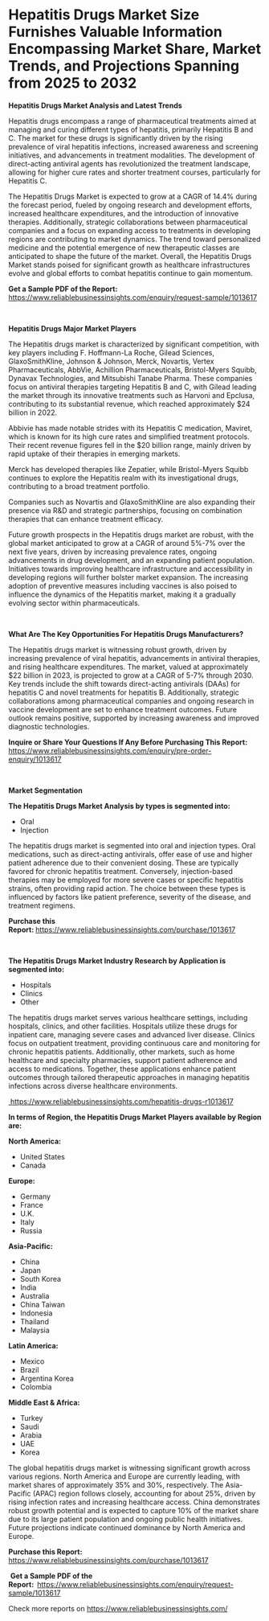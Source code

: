 <p><h1>Hepatitis Drugs Market Size Furnishes Valuable Information Encompassing Market Share, Market Trends, and Projections Spanning from 2025 to 2032</h1></p><p><strong>Hepatitis Drugs Market Analysis and Latest Trends</strong></p>
<p><p>Hepatitis drugs encompass a range of pharmaceutical treatments aimed at managing and curing different types of hepatitis, primarily Hepatitis B and C. The market for these drugs is significantly driven by the rising prevalence of viral hepatitis infections, increased awareness and screening initiatives, and advancements in treatment modalities. The development of direct-acting antiviral agents has revolutionized the treatment landscape, allowing for higher cure rates and shorter treatment courses, particularly for Hepatitis C.</p><p>The Hepatitis Drugs Market is expected to grow at a CAGR of 14.4% during the forecast period, fueled by ongoing research and development efforts, increased healthcare expenditures, and the introduction of innovative therapies. Additionally, strategic collaborations between pharmaceutical companies and a focus on expanding access to treatments in developing regions are contributing to market dynamics. The trend toward personalized medicine and the potential emergence of new therapeutic classes are anticipated to shape the future of the market. Overall, the Hepatitis Drugs Market stands poised for significant growth as healthcare infrastructures evolve and global efforts to combat hepatitis continue to gain momentum.</p></p>
<p><strong>Get a Sample PDF of the Report:&nbsp;</strong> <a href="https://www.reliablebusinessinsights.com/enquiry/request-sample/1013617?utm_campaign=2319&utm_medium=2&utm_source=Github&utm_content=ia&utm_term=08032025&utm_id=hepatitis-drugs">https://www.reliablebusinessinsights.com/enquiry/request-sample/1013617</a></p>
<p>&nbsp;</p>
<p><strong>Hepatitis Drugs Major Market Players</strong></p>
<p><p>The Hepatitis drugs market is characterized by significant competition, with key players including F. Hoffmann-La Roche, Gilead Sciences, GlaxoSmithKline, Johnson & Johnson, Merck, Novartis, Vertex Pharmaceuticals, AbbVie, Achillion Pharmaceuticals, Bristol-Myers Squibb, Dynavax Technologies, and Mitsubishi Tanabe Pharma. These companies focus on antiviral therapies targeting Hepatitis B and C, with Gilead leading the market through its innovative treatments such as Harvoni and Epclusa, contributing to its substantial revenue, which reached approximately $24 billion in 2022.</p><p>Abbivie has made notable strides with its Hepatitis C medication, Maviret, which is known for its high cure rates and simplified treatment protocols. Their recent revenue figures fell in the $20 billion range, mainly driven by rapid uptake of their therapies in emerging markets. </p><p>Merck has developed therapies like Zepatier, while Bristol-Myers Squibb continues to explore the Hepatitis realm with its investigational drugs, contributing to a broad treatment portfolio. </p><p>Companies such as Novartis and GlaxoSmithKline are also expanding their presence via R&D and strategic partnerships, focusing on combination therapies that can enhance treatment efficacy. </p><p>Future growth prospects in the Hepatitis drugs market are robust, with the global market anticipated to grow at a CAGR of around 5%-7% over the next five years, driven by increasing prevalence rates, ongoing advancements in drug development, and an expanding patient population. Initiatives towards improving healthcare infrastructure and accessibility in developing regions will further bolster market expansion. The increasing adoption of preventive measures including vaccines is also poised to influence the dynamics of the Hepatitis market, making it a gradually evolving sector within pharmaceuticals.</p></p>
<p>&nbsp;</p>
<p><strong>What Are The Key Opportunities For Hepatitis Drugs Manufacturers?</strong></p>
<p><p>The Hepatitis drugs market is witnessing robust growth, driven by increasing prevalence of viral hepatitis, advancements in antiviral therapies, and rising healthcare expenditures. The market, valued at approximately $22 billion in 2023, is projected to grow at a CAGR of 5-7% through 2030. Key trends include the shift towards direct-acting antivirals (DAAs) for hepatitis C and novel treatments for hepatitis B. Additionally, strategic collaborations among pharmaceutical companies and ongoing research in vaccine development are set to enhance treatment outcomes. Future outlook remains positive, supported by increasing awareness and improved diagnostic technologies.</p></p>
<p><strong>Inquire or Share Your Questions If Any Before Purchasing This Report:</strong> <a href="https://www.reliablebusinessinsights.com/enquiry/pre-order-enquiry/1013617?utm_campaign=2319&utm_medium=2&utm_source=Github&utm_content=ia&utm_term=08032025&utm_id=hepatitis-drugs">https://www.reliablebusinessinsights.com/enquiry/pre-order-enquiry/1013617</a></p>
<p>&nbsp;</p>
<p><strong>Market Segmentation</strong></p>
<p><strong>The Hepatitis Drugs Market Analysis by types is segmented into:</strong></p>
<p><ul><li>Oral</li><li>Injection</li></ul></p>
<p><p>The hepatitis drugs market is segmented into oral and injection types. Oral medications, such as direct-acting antivirals, offer ease of use and higher patient adherence due to their convenient dosing. These are typically favored for chronic hepatitis treatment. Conversely, injection-based therapies may be employed for more severe cases or specific hepatitis strains, often providing rapid action. The choice between these types is influenced by factors like patient preference, severity of the disease, and treatment regimens.</p></p>
<p><strong>Purchase this Report:&nbsp;</strong><a href="https://www.reliablebusinessinsights.com/purchase/1013617?utm_campaign=2319&utm_medium=2&utm_source=Github&utm_content=ia&utm_term=08032025&utm_id=hepatitis-drugs">https://www.reliablebusinessinsights.com/purchase/1013617</a></p>
<p>&nbsp;</p>
<p><strong>The Hepatitis Drugs Market Industry Research by Application is segmented into:</strong></p>
<p><ul><li>Hospitals</li><li>Clinics</li><li>Other</li></ul></p>
<p><p>The hepatitis drugs market serves various healthcare settings, including hospitals, clinics, and other facilities. Hospitals utilize these drugs for inpatient care, managing severe cases and advanced liver disease. Clinics focus on outpatient treatment, providing continuous care and monitoring for chronic hepatitis patients. Additionally, other markets, such as home healthcare and specialty pharmacies, support patient adherence and access to medications. Together, these applications enhance patient outcomes through tailored therapeutic approaches in managing hepatitis infections across diverse healthcare environments.</p></p>
<p><a href="https://www.reliablebusinessinsights.com/hepatitis-drugs-r1013617?utm_campaign=2319&utm_medium=2&utm_source=Github&utm_content=ia&utm_term=08032025&utm_id=hepatitis-drugs">&nbsp;https://www.reliablebusinessinsights.com/hepatitis-drugs-r1013617</a></p>
<p><strong>In terms of Region, the Hepatitis Drugs Market Players available by Region are:</strong></p>
<p>
    <p> <strong> North America: </strong>
        <ul>
            <li>United States</li>
            <li>Canada</li>
        </ul>
        </p> 
    <p> <strong> Europe: </strong>
        <ul>
            <li>Germany</li>
            <li>France</li>
            <li>U.K.</li>
            <li>Italy</li>
            <li>Russia</li>
        </ul>
        </p> 
    <p> <strong> Asia-Pacific: </strong>
        <ul>
            <li>China</li>
            <li>Japan</li>
            <li>South Korea</li>
            <li>India</li>
            <li>Australia</li>
            <li>China Taiwan</li>
            <li>Indonesia</li>
            <li>Thailand</li>
            <li>Malaysia</li>
        </ul>
        </p> 
    <p> <strong> Latin America: </strong>
        <ul>
            <li>Mexico</li>
            <li>Brazil</li>
            <li>Argentina Korea</li>
            <li>Colombia</li>
        </ul>
        </p> 
    <p> <strong> Middle East & Africa: </strong>
        <ul>
            <li>Turkey</li>
            <li>Saudi</li>
            <li>Arabia</li>
            <li>UAE</li>
            <li>Korea</li>
        </ul>
    </p>
    </p>
<p><p>The global hepatitis drugs market is witnessing significant growth across various regions. North America and Europe are currently leading, with market shares of approximately 35% and 30%, respectively. The Asia-Pacific (APAC) region follows closely, accounting for about 25%, driven by rising infection rates and increasing healthcare access. China demonstrates robust growth potential and is expected to capture 10% of the market share due to its large patient population and ongoing public health initiatives. Future projections indicate continued dominance by North America and Europe.</p></p>
<p><strong>Purchase this Report: </strong><a href="https://www.reliablebusinessinsights.com/purchase/1013617?utm_campaign=2319&utm_medium=2&utm_source=Github&utm_content=ia&utm_term=08032025&utm_id=hepatitis-drugs">https://www.reliablebusinessinsights.com/purchase/1013617</a></p>
<p>&nbsp;<strong>Get a Sample PDF of the Report:&nbsp;&nbsp;</strong><a href="https://www.reliablebusinessinsights.com/enquiry/request-sample/1013617?utm_campaign=2319&utm_medium=2&utm_source=Github&utm_content=ia&utm_term=08032025&utm_id=hepatitis-drugs">https://www.reliablebusinessinsights.com/enquiry/request-sample/1013617</a></p>
<p><strong></strong></p>
<p>Check more reports on <a href="https://www.reliablebusinessinsights.com/?utm_campaign=2319&utm_medium=2&utm_source=Github&utm_content=ia&utm_term=08032025&utm_id=hepatitis-drugs">https://www.reliablebusinessinsights.com/</a></p>